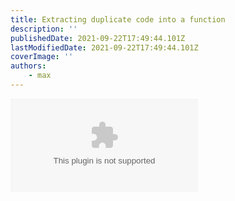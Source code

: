 ```yaml
---
title: Extracting duplicate code into a function
description: ''
publishedDate: 2021-09-22T17:49:44.101Z
lastModifiedDate: 2021-09-22T17:49:44.101Z
coverImage: ''
authors:
    - max
---
```


<Embed
	type="youtube"
	url="https://youtu.be/fxh8wlkxJ2Q?t=2280"
	title="Extracting duplicate code into a function"
/>
